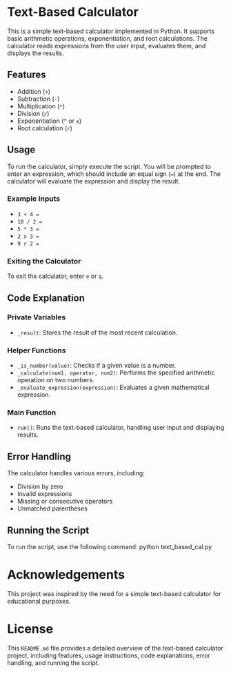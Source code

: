 # Text-Based Calculator

This is a simple text-based calculator implemented in Python. It supports basic arithmetic operations, exponentiation, and root calculations. The calculator reads expressions from the user input, evaluates them, and displays the results.

## Features

- Addition (`+`)
- Subtraction (`-`)
- Multiplication (`*`)
- Division (`/`)
- Exponentiation (`^` or `x`)
- Root calculation (`r`)

## Usage

To run the calculator, simply execute the script. You will be prompted to enter an expression, which should include an equal sign (`=`) at the end. The calculator will evaluate the expression and display the result.

### Example Inputs

- `3 + 4 =`
- `10 / 2 =`
- `5 * 3 =`
- `2 x 3 =`
- `9 r 2 =`

### Exiting the Calculator

To exit the calculator, enter `e` or `q`.

## Code Explanation

### Private Variables

- `_result`: Stores the result of the most recent calculation.

### Helper Functions

- `_is_number(value)`: Checks if a given value is a number.
- `_calculate(num1, operator, num2)`: Performs the specified arithmetic operation on two numbers.
- `_evaluate_expression(expression)`: Evaluates a given mathematical expression.

### Main Function

- `run()`: Runs the text-based calculator, handling user input and displaying results.

## Error Handling

The calculator handles various errors, including:

- Division by zero
- Invalid expressions
- Missing or consecutive operators
- Unmatched parentheses

## Running the Script

To run the script, use the following command:
 python text_based_cal.py


# Acknowledgements
This project was inspired by the need for a simple text-based calculator for educational purposes.

# License


This `README.md` file provides a detailed overview of the text-based calculator project, including features, usage instructions, code explanations, error handling, and running the script.
